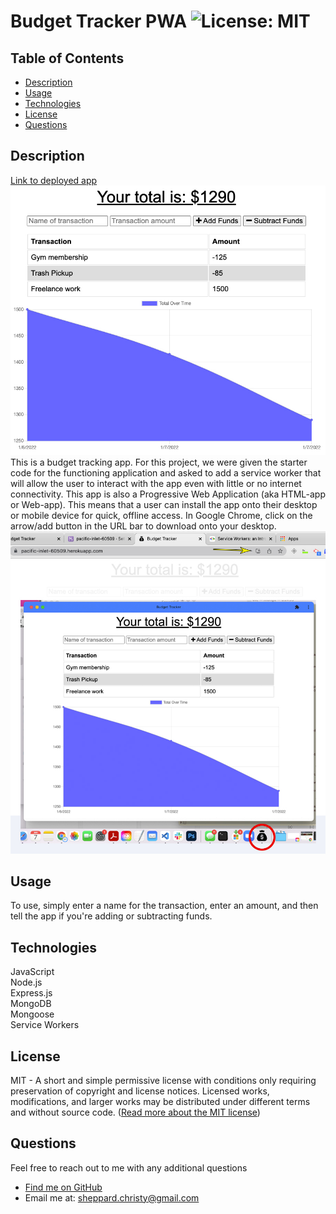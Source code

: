 # Budget Tracker PWA ![License: MIT](https://img.shields.io/badge/License-MIT-yellow.svg)

  ## Table of Contents
  * [ Description ](#about)
  * [ Usage ](#usage)
  * [ Technologies ](#tech)
  * [ License ](#license)
  * [ Questions ](#questions)

  <a name="about"></a>
  ## Description
  [Link to deployed app](https://pacific-inlet-60509.herokuapp.com/)
  ![Screenshot of the budget tracker application](public/images/budget-tracker-screenshot.jpg) 
  This is a budget tracking app. For this project, we were given the starter code for the functioning application and asked to add a service worker that will allow the user to interact with the app even with little or no internet connectivity. This app is also a Progressive Web Application (aka HTML-app or Web-app). This means that a user can install the app onto their desktop or mobile device for quick, offline access. In Google Chrome, click on the arrow/add button in the URL bar to download onto your desktop.
  ![How to download the app onto your desktop](public/images/budget-tracker-pwa.jpg) 
  

  <a name="usage"></a>
  ## Usage
  To use, simply enter a name for the transaction, enter an amount, and then tell the app if you're adding or subtracting funds.

  <a name="tech"></a>
  ## Technologies
  JavaScript\
  Node.js\
  Express.js\
  MongoDB\
  Mongoose\
  Service Workers

  <a name="license"></a>
  ## License
  MIT - A short and simple permissive license with conditions only requiring preservation of copyright and license notices. Licensed works, modifications, and larger works may be distributed under different terms and without source code. ([Read more about the MIT license](https://choosealicense.com/licenses/mit/))

  <a name="questions"></a>
  ## Questions
  Feel free to reach out to me with any additional questions
  * [Find me on GitHub](https://github.com/cshepscorp/)
  * Email me at: sheppard.christy@gmail.com
